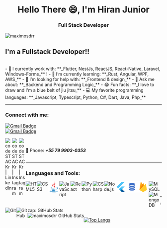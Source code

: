 <h1 align="center">Hello There 😄, I'm Hiran Junior</h1>
<h3 align="center">Full Stack Developer</h3>

<p align="left"> <img src="https://komarev.com/ghpvc/?username=maximosdrr" alt="maximosdrr" /> </p>

## I'm a Fullstack Developer!!

<br/>
- 🔭 I currently work with: **_Flutter, NestJs, ReactJS, React-Native, Laravel, Windows-Forms_** !
- 🌱 I’m currently learning: **_Rust, Angular, WPF, AWS_**
- 🤝 I’m looking for help with: **_Frontend & design_**
- 💬 Ask me about: **_Backend and Programming Logic_**
- 😂 Fun facts: **_I love to draw and I'm a blue belt of jiu jitsu_**
- 💻 My favorite programming languages: **_Javascript, Typescript, Python, C#, Dart, Java, Php_**

<br />

---

### Connect with me:

[![Gmail Badge](https://img.shields.io/badge/-hiran.junior@arapiraca.ufal.br-c14438?style=flat-square&logo=Gmail&logoColor=white&link=mailto:hiran.junior@arapiraca.ufal.br)](mailto:hiran.junior@arapiraca.ufal.br)<br />
[![Gmail Badge](https://img.shields.io/badge/-maximosdrr@gmail.com-c14438?style=flat-square&logo=Gmail&logoColor=white&link=mailto:maximosdrr@gmail.com)](mailto:maximosdrr@gmail.com)<br />

[<img align="left" alt="codeSTACKr | LinkedIn" width="22px" src="https://cdn.jsdelivr.net/npm/simple-icons@v3/icons/linkedin.svg" />](https://www.linkedin.com/in/hiran-farias-lima-junior-430b35ab/)
[<img align="left" alt="codeSTACKr | Instagram" width="22px" src="https://cdn.jsdelivr.net/npm/simple-icons@v3/icons/instagram.svg" />](https://www.instagram.com/hiranjj/)
[<img align="left" alt="codeSTACKr | Instagram" width="22px" src="https://cdn.jsdelivr.net/npm/simple-icons@v3/icons/whatsapp.svg" />](https://api.whatsapp.com/send?phone=5579999030353&text=Olá,%20podemos%20conversar%20um%20pouco?) <br/>

📱 Phone: **_+55 79 9903-0353_**<br />
<br />

---

### Languages and Tools:

<img align="left" alt="HTML5" width="36px" src="https://devicon.dev/devicon.git/icons/html5/html5-original.svg" />
<img align="left" alt="CSS3" width="36px" src="https://devicon.dev/devicon.git/icons/css3/css3-original.svg" />
<img align="left" alt="Java" width="36px" src="https://raw.githubusercontent.com/devicons/devicon/40cd6bc89a299dc50ac289f8e3b071d0dff49d9c/icons/java/java-original.svg" />
<img align="left" alt="JavaScript" width="36px" src="https://devicon.dev/devicon.git/icons/javascript/javascript-original.svg" />
<img align="left" alt="React" width="36px" src="https://devicon.dev/devicon.git/icons/react/react-original.svg" />
<img align="left" alt="Python" width="36px" src="https://devicon.dev/devicon.git/icons/python/python-original.svg" />
<img align="left" alt="CSharp" width="36px" src="https://devicon.dev/devicon.git/icons/csharp/csharp-original.svg" />
<img align="left" alt="Node.js" width="36px" src="https://devicon.dev/devicon.git/icons/nodejs/nodejs-original.svg" />
<img align="left" alt="Flutter" width="36px" src="https://raw.githubusercontent.com/github/explore/80688e429a7d4ef2fca1e82350fe8e3517d3494d/topics/flutter/flutter.png" />
<img align="left" alt="SQL" width="36px" src="https://raw.githubusercontent.com/github/explore/80688e429a7d4ef2fca1e82350fe8e3517d3494d/topics/sql/sql.png" />
<img align="left" alt="GitHub" width="36px" src="https://raw.githubusercontent.com/github/explore/78df643247d429f6cc873026c0622819ad797942/topics/firebase/firebase.png" />
<img align="left" alt="MySQL" width="36px" src="https://devicon.dev/devicon.git/icons/mysql/mysql-original.svg" />
<img align="left" alt="MongoDB" width="36px" src="https://devicon.dev/devicon.git/icons/mongodb/mongodb-original.svg" />
<img align="left" alt="Git" width="36px" src="https://devicon.dev/devicon.git/icons/git/git-original.svg" />
<img align="left" alt="GitHub" width="36px" src="https://devicon.dev/devicon.git/icons/github/github-original.svg" />

<br />
<br />

---

  <summary>:zap: GitHub Stats</summary>

  <img align="left" alt="maximosdrr GitHub Stats" src="https://github-readme-stats.codestackr.vercel.app/api?username=maximosdrr&show_icons=true&hide_border=true" />

[![Top Langs](https://github-readme-stats.vercel.app/api/top-langs/?username=maximosdrr&theme=default)](https://github.com/anuraghazra/github-readme-stats)

[website]: https://hiran.me
[instagram]: https://instagram.com/hiranjj
[linkedin]: https://www.linkedin.com/in/hiran-farias-lima-junior-430b35ab/

